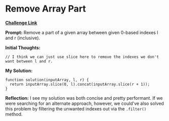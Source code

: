 # Remove Array Part

[**Challenge Link**](https://app.codesignal.com/arcade/code-arcade/list-forest-edge/vPJB7T28fyCeh2Ljn)

**Prompt:** Remove a part of a given array between given 0-based indexes l and r (inclusive).

**Initial Thoughts:**

```
// I think we can just use slice here to remove the indexes we don't want between l and r.
```

**My Solution:**

```
function solution(inputArray, l, r) {
  return inputArray.slice(0, l).concat(inputArray.slice(r + 1));
}

```

**Reflection:** I see my solution was both concise and pretty performant. If we were searching for an alternate approach, however, we could've also solved this problem by filtering the unwanted indexes out via the `.filter()` method.
